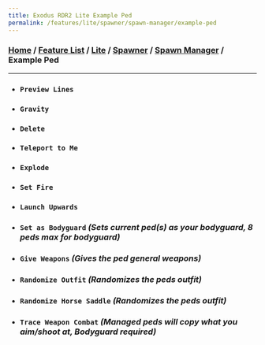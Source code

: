 ```yaml
---
title: Exodus RDR2 Lite Example Ped
permalink: /features/lite/spawner/spawn-manager/example-ped
---
```

### [Home](/) / [Feature List](/features) / [Lite](/features/lite) / [Spawner](/features/lite/spawner) / [Spawn Manager](/features/lite/spawner/spawn-manager) / Example Ped
---
- ### `Preview Lines`
- ### `Gravity`
- ### `Delete`
- ### `Teleport to Me`
- ### `Explode`
- ### `Set Fire`
- ### `Launch Upwards`
- ### `Set as Bodyguard` *(Sets current ped(s) as your bodyguard, 8 peds max for bodyguard)*
- ### `Give Weapons` *(Gives the ped general weapons)*
- ### `Randomize Outfit` *(Randomizes the peds outfit)*
- ### `Randomize Horse Saddle` *(Randomizes the peds outfit)*
- ### `Trace Weapon Combat` *(Managed peds will copy what you aim/shoot at, Bodyguard required)*
